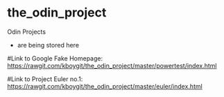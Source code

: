 # the_odin_project
Odin Projects
- are being stored here

#Link to Google Fake Homepage:
https://rawgit.com/kboygit/the_odin_project/master/powertest/index.html

#Link to Project Euler no.1:
https://rawgit.com/kboygit/the_odin_project/master/euler/index.html

